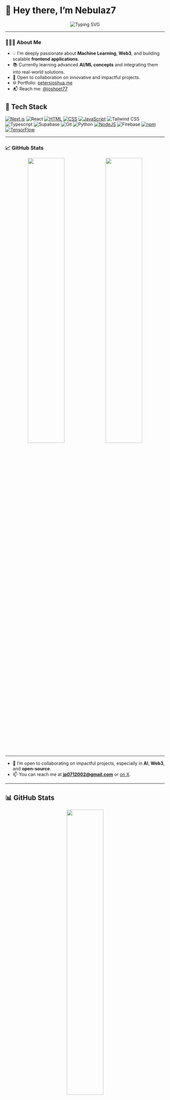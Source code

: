 # 👋 Hey there, I’m Nebulaz7

<p align="center">
  <img src="https://readme-typing-svg.herokuapp.com?font=Fira+Code&weight=500&size=22&pause=1000&color=F76E6E&center=true&vCenter=true&width=435&lines=Frontend+Developer;AI+%2F+ML+Enthusiast;Web3+Explorer;Open+Source+Contributor" alt="Typing SVG" />
</p>

---

### 👨🏽‍💻 About Me

- 💡 I'm deeply passionate about **Machine Learning**, **Web3**, and building scalable **frontend applications**.
- 📚 Currently learning advanced **AI/ML concepts** and integrating them into real-world solutions.
- 🤝 Open to collaboration on innovative and impactful projects.
- 🌐 Portfolio: [petersjoshua.me](https://petersjoshua.me)
- 📬 Reach me: [@joshpet77](https://twitter.com/joshpet77)

## 🔧 Tech Stack

[![Next.js](https://img.shields.io/badge/Next.js-black?logo=next.js&logoColor=white)](#)
![React](https://img.shields.io/badge/-React-05122A?style=flat&logo=react)
[![HTML](https://img.shields.io/badge/HTML-%23E34F26.svg?logo=html5&logoColor=white)](#)
[![CSS](https://img.shields.io/badge/CSS-639?logo=css&logoColor=fff)](#)
[![JavaScript](https://img.shields.io/badge/JavaScript-F7DF1E?logo=javascript&logoColor=000)](#)
![Tailwind CSS](https://img.shields.io/badge/-Tailwind-05122A?style=flat&logo=tailwindcss)
![Typescript](https://img.shields.io/badge/-Typescript-05122A?style=flat&logo=typescript)
![Supabase](https://img.shields.io/badge/-Supabase-05122A?style=flat&logo=supabase)
![Git](https://img.shields.io/badge/-Git-05122A?style=flat&logo=git)
![Python](https://img.shields.io/badge/-Python-05122A?style=flat&logo=python)
[![NodeJS](https://img.shields.io/badge/Node.js-6DA55F?logo=node.js&logoColor=white)](#)
![Firebase](https://img.shields.io/badge/-Firebase-05122A?style=flat&logo=firebase)
[![npm](https://img.shields.io/badge/npm-CB3837?logo=npm&logoColor=fff)](#)
[![TensorFlow](https://img.shields.io/badge/TensorFlow-ff8f00?logo=tensorflow&logoColor=white)](#)

---

### 📈 GitHub Stats

<p align="center">
  <img width="48%" src="https://github-readme-stats.vercel.app/api?username=Nebulaz7&show_icons=true&theme=tokyonight" />
  <img width="48%" src="https://github-readme-streak-stats.herokuapp.com?user=Nebulaz7&theme=tokyonight" />
</p>

---


- 🤝 I’m open to collaborating on impactful projects, especially in **AI**, **Web3**, and **open-source**.
- 📫 You can reach me at **jp0712002@gmail.com** or [on X](https://x.com/joshpet77).

---

## 📊 GitHub Stats

<p align="center">
  <img width="48%" src="https://github-readme-stats.vercel.app/api?username=Nebulaz7&show_icons=true&theme=radical" />
</p>

---

## ⏳ What I'm up to

- 🌐 Exploring real-world **AI applications** in agriculture, education & productivity
- 📦 Building useful, beautiful tools with **React**, **Next.js**, and **Supabase**
- 🌍 Learning how **Web3** can decentralize access to opportunity

---

## 🧠 Fun Fact

I believe **code is a superpower**, and I'm always down to build the next big thing — or help someone do it.


---

🧠 _“Stay curious. Keep building. Never stop learning.”_


